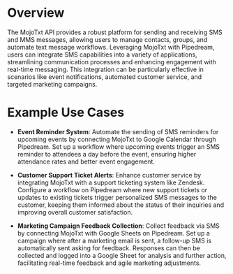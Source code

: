# Overview

The MojoTxt API provides a robust platform for sending and receiving SMS and MMS messages, allowing users to manage contacts, groups, and automate text message workflows. Leveraging MojoTxt with Pipedream, users can integrate SMS capabilities into a variety of applications, streamlining communication processes and enhancing engagement with real-time messaging. This integration can be particularly effective in scenarios like event notifications, automated customer service, and targeted marketing campaigns.

# Example Use Cases

- **Event Reminder System**: Automate the sending of SMS reminders for upcoming events by connecting MojoTxt to Google Calendar through Pipedream. Set up a workflow where upcoming events trigger an SMS reminder to attendees a day before the event, ensuring higher attendance rates and better event engagement.

- **Customer Support Ticket Alerts**: Enhance customer service by integrating MojoTxt with a support ticketing system like Zendesk. Configure a workflow on Pipedream where new support tickets or updates to existing tickets trigger personalized SMS messages to the customer, keeping them informed about the status of their inquiries and improving overall customer satisfaction.

- **Marketing Campaign Feedback Collection**: Collect feedback via SMS by connecting MojoTxt with Google Sheets on Pipedream. Set up a campaign where after a marketing email is sent, a follow-up SMS is automatically sent asking for feedback. Responses can then be collected and logged into a Google Sheet for analysis and further action, facilitating real-time feedback and agile marketing adjustments.
